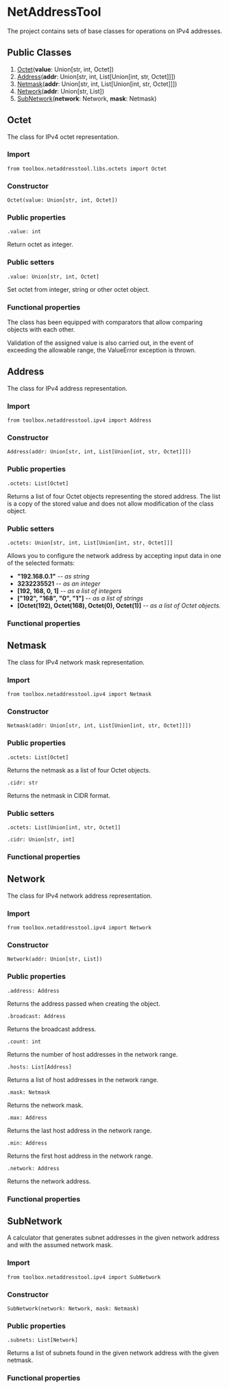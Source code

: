 # NetAddressTool

The project contains sets of base classes for operations on IPv4 addresses.

## Public Classes
1. [Octet](https://github.com/Szumak75/ToolBox/blob/master/docs/NetAddressTool.md#octet)(**value**: Union[str, int, Octet])
1. [Address](https://github.com/Szumak75/ToolBox/blob/master/docs/NetAddressTool.md#address)(**addr**: Union[str, int, List[Union[int, str, Octet]]])
1. [Netmask](https://github.com/Szumak75/ToolBox/blob/master/docs/NetAddressTool.md#netmask)(**addr**: Union[str, int, List[Union[int, str, Octet]]])
1. [Network](https://github.com/Szumak75/ToolBox/blob/master/docs/NetAddressTool.md#network)(**addr**: Union[str, List])
1. [SubNetwork](https://github.com/Szumak75/ToolBox/blob/master/docs/NetAddressTool.md#subnetwork)(**network**: Network, **mask**: Netmask)

## Octet

The class for IPv4 octet representation.

### Import
```
from toolbox.netaddresstool.libs.octets import Octet
```

### Constructor
```
Octet(value: Union[str, int, Octet])
```

### Public properties

```
.value: int
```
Return octet as integer.

### Public setters

```
.value: Union[str, int, Octet]
```
Set octet from integer, string or other octet object.

### Functional properties

The class has been equipped with comparators that allow comparing objects with each other.

Validation of the assigned value is also carried out, in the event of exceeding the allowable range, the ValueError exception is thrown.

## Address

The class for IPv4 address representation.

### Import
```
from toolbox.netaddresstool.ipv4 import Address
```

### Constructor
```
Address(addr: Union[str, int, List[Union[int, str, Octet]]])
```

### Public properties
```
.octets: List[Octet]
```
Returns a list of four Octet objects representing the stored address. The list is a copy of the stored value and does not allow modification of the class object.

### Public setters
```
.octets: Union[str, int, List[Union[int, str, Octet]]]
```
Allows you to configure the network address by accepting input data in one of the selected formats:
- **"192.168.0.1"** -- *as string*
- **3232235521** -- *as an integer*
- **[192, 168, 0, 1]** -- *as a list of integers*
- **["192", "168", "0", "1"]** -- *as a list of strings*
- **[Octet(192), Octet(168), Octet(0), Octet(1)]** -- *as a list of Octet objects.*

### Functional properties

## Netmask

The class for IPv4 network mask representation.

### Import
```
from toolbox.netaddresstool.ipv4 import Netmask
```

### Constructor
```
Netmask(addr: Union[str, int, List[Union[int, str, Octet]]])
```

### Public properties
```
.octets: List[Octet]
```
Returns the netmask as a list of four Octet objects.

```
.cidr: str
```
Returns the netmask in CIDR format.

### Public setters

```
.octets: List[Union[int, str, Octet]]
```
```
.cidr: Union[str, int]
```

### Functional properties

## Network

The class for IPv4 network address representation.

### Import
```
from toolbox.netaddresstool.ipv4 import Network
```

### Constructor
```
Network(addr: Union[str, List])
```

### Public properties
```
.address: Address
```
Returns the address passed when creating the object.

```
.broadcast: Address
```
Returns the broadcast address.

```
.count: int
```
Returns the number of host addresses in the network range.

```
.hosts: List[Address]
```
Returns a list of host addresses in the network range.

```
.mask: Netmask
```
Returns the network mask.

```
.max: Address
```
Returns the last host address in the network range.

```
.min: Address
```
Returns the first host address in the network range.

```
.network: Address
```
Returns the network address.

### Functional properties

## SubNetwork

A calculator that generates subnet addresses in the given network address and with the assumed network mask.

### Import
```
from toolbox.netaddresstool.ipv4 import SubNetwork
```

### Constructor
```
SubNetwork(network: Network, mask: Netmask)
```

### Public properties
```
.subnets: List[Network]
```
Returns a list of subnets found in the given network address with the given netmask.

### Functional properties
